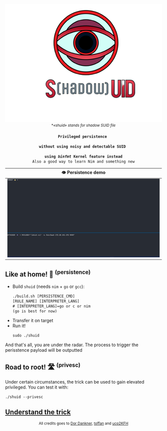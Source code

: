 <div align=center>
<img src=./img/icon2.png>
<sup>*<i>«shuid» stands for shadow SUID file</i></sup>
<pre><code><strong>Privileged persistence 
<br>without using noisy and detectable SUID 
<br>using <i>binfmt</i> Kernel feature instead</strong>
Also a good way to learn Nim and something new
</code></pre>
</div>

|👁️ Persistence demo|
|:---:| 
|![demo](img/shuid-demo.gif)|

## Like at home! 🏡 <sup>(persistence)</sup>

* Build `shuid` (needs `nim` + `go` or `gcc`):<br><pre><code>./build.sh [PERSISTENCE_CMD] [RULE_NAME] [INTERPRETER_LANG] 
<br># [INTERPRETER_LANG]=go or c or nim (go is best for now) </code></pre>
* Transfer it on target
* Run it!<br><pre><code>sudo ./shuid</code></pre>

And that's all, you are under the radar. The process to trigger the perisstence payload will be outputted

## Road to root! 🛣 <sup>(privesc)</sup>

Under certain circumstances, the trick can be used to gain elevated privileged. You can test it with:

```shell
./shuid --privesc
```

## [Understand the trick](TRICK.md)



<div align=center>
<sup>
All credits goes to <a href= https://github.com/Sentinel-One/shadowsuid/>Dor Dankner</a>, <a href= https://github.com/toffan/binfmt_misc>toffan</a> and <a href= https://www.hackthebox.com/home/users/profile/590762>uco2KFH</a> 
</sup>
</div>
